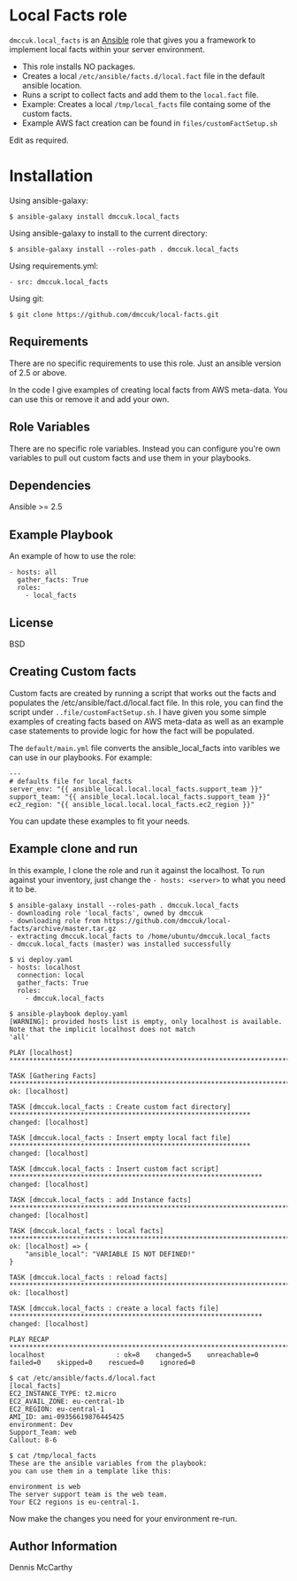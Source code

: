 Local Facts role
=========

````dmccuk.local_facts```` is an [Ansible](https://www.ansible.com) role that gives you a framework to implement local facts within your server environment.
 * This role installs NO packages.
 * Creates a local ````/etc/ansible/facts.d/local.fact```` file in the default ansible location.
 * Runs a script to collect facts and add them to the ````local.fact```` file.
 * Example: Creates a local ````/tmp/local_facts```` file containg some of the custom facts.
 * Example AWS fact creation can be found in ````files/customFactSetup.sh````

Edit as required.

Installation
===========

Using ansible-galaxy:
````
$ ansible-galaxy install dmccuk.local_facts
````

Using ansible-galaxy to install to the current directory:
````
$ ansible-galaxy install --roles-path . dmccuk.local_facts
````

Using requirements.yml:
```
- src: dmccuk.local_facts
````

Using git:
````
$ git clone https://github.com/dmccuk/local-facts.git
````

Requirements
------------

There are no specific requirements to use this role. Just an ansible version of 2.5 or above.

In the code I give examples of creating local facts from AWS meta-data. You can use this or remove it and add your own.

Role Variables
--------------

There are no specific role variables. Instead you can configure you're own variables to pull out custom facts and use them in your playbooks.

Dependencies
------------

Ansible >= 2.5

Example Playbook
----------------

An example of how to use the role:

````
- hosts: all
  gather_facts: True
  roles:
    - local_facts
````

License
-------

BSD

Creating Custom facts
------------

Custom facts are created by running a script that works out the facts and populates the /etc/ansible/fact.d/local.fact file. In this role, you can find the script under ````..file/customFactSetup.sh````. I have given you some simple examples of creating facts based on AWS meta-data as well as an example case statements to provide logic for how the fact will be populated.

The ````default/main.yml```` file converts the ansible_local_facts into varibles we can use in our playbooks. For example:

````
---
# defaults file for local_facts
server_env: "{{ ansible_local.local.local_facts.support_team }}"
support_team: "{{ ansible_local.local.local_facts.support_team }}"
ec2_region: "{{ ansible_local.local.local_facts.ec2_region }}"
````

You can update these examples to fit your needs.

Example clone and run
---------------------
In this example, I clone the role and run it against the localhost. To run against your inventory, just change the ````- hosts: <server>```` to what you need it to be.

````
$ ansible-galaxy install --roles-path . dmccuk.local_facts
- downloading role 'local_facts', owned by dmccuk
- downloading role from https://github.com/dmccuk/local-facts/archive/master.tar.gz
- extracting dmccuk.local_facts to /home/ubuntu/dmccuk.local_facts
- dmccuk.local_facts (master) was installed successfully

$ vi deploy.yaml
- hosts: localhost
  connection: local
  gather_facts: True
  roles:
    - dmccuk.local_facts

$ ansible-playbook deploy.yaml
[WARNING]: provided hosts list is empty, only localhost is available. Note that the implicit localhost does not match
'all'

PLAY [localhost] *****************************************************************************************************

TASK [Gathering Facts] ***********************************************************************************************
ok: [localhost]

TASK [dmccuk.local_facts : Create custom fact directory] *************************************************************
changed: [localhost]

TASK [dmccuk.local_facts : Insert empty local fact file] *************************************************************
changed: [localhost]

TASK [dmccuk.local_facts : Insert custom fact script] ****************************************************************
changed: [localhost]

TASK [dmccuk.local_facts : add Instance facts] ***********************************************************************
changed: [localhost]

TASK [dmccuk.local_facts : local facts] ******************************************************************************
ok: [localhost] => {
    "ansible_local": "VARIABLE IS NOT DEFINED!"
}

TASK [dmccuk.local_facts : reload facts] *****************************************************************************
ok: [localhost]

TASK [dmccuk.local_facts : create a local facts file] ****************************************************************
changed: [localhost]

PLAY RECAP ***********************************************************************************************************
localhost                  : ok=8    changed=5    unreachable=0    failed=0    skipped=0    rescued=0    ignored=0

$ cat /etc/ansible/facts.d/local.fact
[local_facts]
EC2_INSTANCE_TYPE: t2.micro
EC2_AVAIL_ZONE: eu-central-1b
EC2_REGION: eu-central-1
AMI_ID: ami-09356619876445425
environment: Dev
Support_Team: web
Callout: 8-6

$ cat /tmp/local_facts
These are the ansible variables from the playbook:
you can use them in a template like this:

environment is web
The server support team is the web team.
Your EC2 regions is eu-central-1.
````

Now make the changes you need for your environment re-run.


Author Information
------------------

Dennis McCarthy
